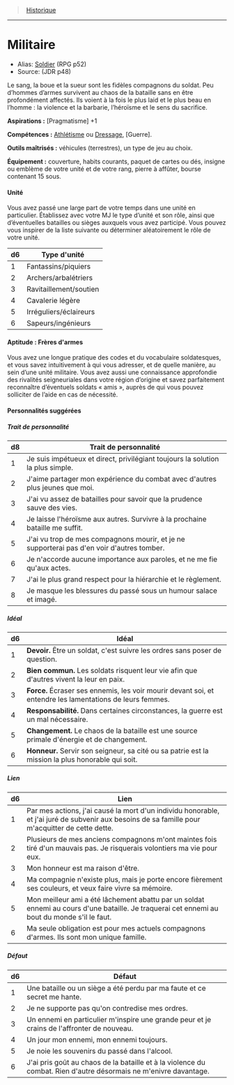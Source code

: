 
<!--BackgroundItem-->

> <!--ParentNameLink-->[Historique](backgrounds_fr.md)<!--/ParentNameLink-->

---

# <!--Name-->Militaire<!--/Name-->

- Alias: <!--AltName-->[Soldier](background_soldier_en.md) (RPG p52)<!--/AltName-->
- Source: <!--Source-->(JDR p48)<!--/Source-->

<!--Description-->

Le sang, la boue et la sueur sont les fidèles compagnons du soldat. Peu d’hommes d’armes survivent au chaos de la bataille sans en être profondément affectés. Ils voient à la fois le plus laid et le plus beau en l’homme : la violence et la barbarie, l’héroïsme et le sens du sacrifice.

<!--/Description-->

**Aspirations :** <!--Aspirations-->[Pragmatisme] +1<!--/Aspirations-->

**Compétences :** <!--SkillProficiencies-->[Athlétisme] ou [Dressage], [Guerre].<!--/SkillProficiencies-->

**Outils maîtrisés :** <!--MasteredTools-->véhicules (terrestres), un type de jeu au choix.<!--/MasteredTools-->

**Équipement :** <!--Equipment-->couverture, habits courants, paquet de cartes ou dés, insigne ou emblème de votre unité et de votre rang, pierre à affûter, bourse contenant 15 sous.<!--/Equipment-->

<!--BackgroundSpecialtyItem-->

#### <!--Name-->Unité<!--/Name-->

<!--Description-->

Vous avez passé une large part de votre temps dans une unité en particulier. Établissez avec votre MJ le type d’unité et son rôle, ainsi que d’éventuelles batailles ou sièges auxquels vous avez participé. Vous pouvez vous inspirer de la liste suivante ou déterminer aléatoirement le rôle de votre unité.

<!--/Description-->

<!--Table-->

|d6|Type d'unité|
|---|---|
|1|Fantassins/piquiers|
|2|Archers/arbalétriers|
|3|Ravitaillement/soutien|
|4|Cavalerie légère|
|5|Irréguliers/éclaireurs|
|6|Sapeurs/ingénieurs|

<!--/Table-->

<!--/BackgroundSpecialtyItem-->

<!--FeatureItem-->

#### <!--Name-->Aptitude : Frères d'armes<!--/Name-->

<!--Description-->

Vous avez une longue pratique des codes et du vocabulaire soldatesques, et vous savez intuitivement à qui vous adresser, et de quelle manière, au sein d’une unité militaire. Vous avez aussi une connaissance approfondie des rivalités seigneuriales dans votre région d’origine et savez parfaitement reconnaître d’éventuels soldats « amis », auprès de qui vous pouvez solliciter de l’aide en cas de nécessité.

<!--/Description-->

<!--/FeatureItem-->

<!--Items-->

#### <!--Name-->Personnalités suggérées<!--/Name-->

<!--PersonalityTraitItem-->

##### <!--Name-->Trait de personnalité<!--/Name-->

<!--Table-->

|d8|Trait de personnalité|
|---|---|
|1|Je suis impétueux et direct, privilégiant <!--br-->toujours la solution la plus simple.|
|2|J'aime partager mon expérience du combat <!--br-->avec d'autres plus jeunes que moi.|
|3|J'ai vu assez de batailles pour savoir que la <!--br-->prudence sauve des vies.|
|4|Je laisse l'héroïsme aux autres. Survivre à la <!--br-->prochaine bataille me suffit.|
|5|J'ai vu trop de mes compagnons mourir, et je <!--br-->ne supporterai pas d'en voir d'autres tomber.|
|6|Je n'accorde aucune importance aux paroles, <!--br-->et ne me fie qu'aux actes.|
|7|J'ai le plus grand respect pour la hiérarchie et <!--br-->le règlement.|
|8|Je masque les blessures du passé sous un <!--br-->humour salace et imagé.|

<!--/Table-->

<!--/PersonalityTraitItem-->

<!--PersonalityIdealItem-->

##### <!--Name-->Idéal<!--/Name-->

<!--Table-->

|d6|Idéal|
|---|---|
|1|**Devoir.** Être un soldat, c'est suivre les ordres <!--br-->sans poser de question.|
|2|**Bien commun.** Les soldats risquent leur vie <!--br-->afin que d'autres vivent la leur en paix.|
|3|**Force.** Écraser ses ennemis, les voir mourir <!--br-->devant soi, et entendre les lamentations de <!--br-->leurs femmes.|
|4|**Responsabilité.** Dans certaines circonstances, <!--br-->la guerre est un mal nécessaire.|
|5|**Changement.** Le chaos de la bataille est une <!--br-->source primale d'énergie et de changement.|
|6|**Honneur.** Servir son seigneur, sa cité ou sa <!--br-->patrie est la mission la plus honorable qui soit.|

<!--/Table-->

<!--/PersonalityIdealItem-->

<!--PersonalityLinkItem-->

##### <!--Name-->Lien<!--/Name-->

<!--Table-->

|d6|Lien|
|---|---|
|1|Par mes actions, j'ai causé la mort d'un <!--br-->individu honorable, et j'ai juré de subvenir aux <!--br-->besoins de sa famille pour m'acquitter de cette <!--br-->dette.|
|2|Plusieurs de mes anciens compagnons <!--br-->m'ont maintes fois tiré d'un mauvais pas. Je <!--br-->risquerais volontiers ma vie pour eux.|
|3|Mon honneur est ma raison d'être.|
|4|Ma compagnie n'existe plus, mais je porte <!--br-->encore fièrement ses couleurs, et veux faire <!--br-->vivre sa mémoire.|
|5|Mon meilleur ami a été lâchement abattu par <!--br-->un soldat ennemi au cours d'une bataille. Je <!--br-->traquerai cet ennemi au bout du monde s'il le <!--br-->faut.|
|6|Ma seule obligation est pour mes actuels <!--br-->compagnons d'armes. Ils sont mon unique <!--br-->famille.|

<!--/Table-->

<!--/PersonalityLinkItem-->

<!--PersonalityDefectItem-->

##### <!--Name-->Défaut<!--/Name-->

<!--Table-->

|d6|Défaut|
|---|---|
|1|Une bataille ou un siège a été perdu par ma <!--br-->faute et ce secret me hante.|
|2|Je ne supporte pas qu'on contredise mes ordres.|
|3|Un ennemi en particulier m'inspire une grande <!--br-->peur et je crains de l'affronter de nouveau.|
|4|Un jour mon ennemi, mon ennemi toujours.|
|5|Je noie les souvenirs du passé dans l'alcool.|
|6|J'ai pris goût au chaos de la bataille et à la <!--br-->violence du combat. Rien d'autre désormais ne <!--br-->m'enivre davantage.|

<!--/Table-->

<!--/PersonalityDefectItem-->

<!--/Items-->

<!--/BackgroundItem-->

[Athlétisme]: abilities_strength_hd.md#athlétisme
[Dressage]: abilities_wisdom_hd.md#dressage
[Intimidation]: abilities_charisma_hd.md#intimidation
[Perspicacité]: abilities_wisdom_hd.md#perspicacité
[Persuasion]: abilities_charisma_hd.md#persuasion
[Supercherie]: abilities_charisma_hd.md#supercherie
